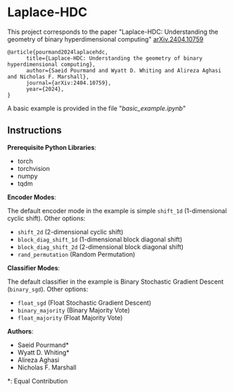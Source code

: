 # Laplace-HDC

This project corresponds to the paper "Laplace-HDC: Understanding the geometry of binary hyperdimensional computing"
[arXiv.2404.10759](https://doi.org/10.48550/arXiv.2404.10759)

```
@article{pourmand2024laplacehdc,
      title={Laplace-HDC: Understanding the geometry of binary hyperdimensional computing}, 
      author={Saeid Pourmand and Wyatt D. Whiting and Alireza Aghasi and Nicholas F. Marshall},
      journal={arXiv:2404.10759},
      year={2024},
}
```

A basic example is provided in the file "*basic_example.ipynb*"

## Instructions
**Prerequisite Python Libraries**:
* torch
* torchvision
* numpy
* tqdm

**Encoder Modes**:

The default encoder mode in the example is simple `shift_1d` (1-dimensional cyclic shift). Other options:
* `shift_2d` (2-dimensional cyclic shift)
* `block_diag_shift_1d` (1-dimensional block diagonal shift)
* `block_diag_shift_2d` (2-dimensional block diagonal shift)
* `rand_permutation` (Random Permutation)

**Classifier Modes**:

The default classifier in the example is Binary Stochastic Gradient Descent (`binary_sgd`). Other options:
* `float_sgd` (Float Stochastic Gradient Descent)
* `binary_majority` (Binary Majority Vote)
* `float_majority` (Float Majority Vote)

**Authors**:
* Saeid Pourmand*
* Wyatt D. Whiting*
* Alireza Aghasi
* Nicholas F. Marshall

*: Equal Contribution
